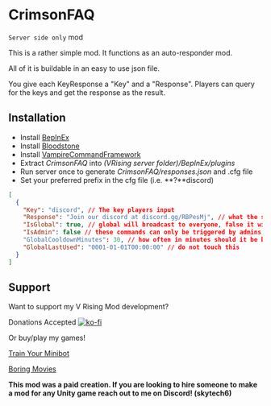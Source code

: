 # CrimsonFAQ
`Server side only` mod 

This is a rather simple mod. It functions as an auto-responder mod.

All of it is buildable in an easy to use json file. 

You give each KeyResponse a "Key" and a "Response". Players can query for the keys and get the response as the result. 

## Installation
* Install [BepInEx](https://v-rising.thunderstore.io/package/BepInEx/BepInExPack_V_Rising/)
* Install [Bloodstone](https://thunderstore.io/c/v-rising/p/deca/Bloodstone/)
* Install [VampireCommandFramework](https://thunderstore.io/c/v-rising/p/deca/VampireCommandFramework/)
* Extract _CrimsonFAQ_ into _(VRising server folder)/BepInEx/plugins_
* Run server once to generate _CrimsonFAQ/responses.json_ and .cfg file
* Set your preferred prefix in the cfg file (i.e. **?**discord)

```json
[
  {
    "Key": "discord", // The key players input
    "Response": "Join our discord at discord.gg/RBPesMj", // what the server responds with
    "IsGlobal": true, // global will broadcast to everyone, false it will be private only
    "IsAdmin": false // these commands can only be triggered by admins (a trusted list is also maintained if you want specified users to access them; always global)
    "GlobalCooldownMinutes": 30, // how often in minutes should it be broadcast global? If it is spammed, subsequential requests will be displayed only to requester
    "GlobalLastUsed": "0001-01-01T00:00:00" // do not touch this
  }
]
```

## Support

Want to support my V Rising Mod development? 

Donations Accepted
[![ko-fi](https://ko-fi.com/img/githubbutton_sm.svg)](https://ko-fi.com/skytech6)

Or buy/play my games! 

[Train Your Minibot](https://store.steampowered.com/app/713740/Train_Your_Minibot/) 

[Boring Movies](https://store.steampowered.com/app/1792500/Boring_Movies/)

**This mod was a paid creation. If you are looking to hire someone to make a mod for any Unity game reach out to me on Discord! (skytech6)**